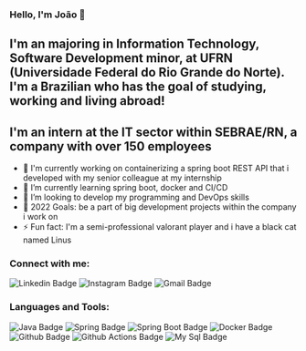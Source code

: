 ### Hello, I'm João 👋

## I'm an majoring in Information Technology, Software Development minor, at UFRN (Universidade Federal do Rio Grande do Norte). I'm a Brazilian who has the goal of studying, working and living abroad!
## I'm an intern at the IT sector within SEBRAE/RN, a company with over 150 employees

- 🔭 I'm currently working on containerizing a spring boot REST API that i developed with my senior colleague at my internship 
- 🌱 I’m currently learning spring boot, docker and CI/CD
- 👯 I’m looking to develop my programming and DevOps skills 
- 🥅 2022 Goals: be a part of big development projects within the company i work on 
- ⚡ Fun fact: I'm a semi-professional valorant player and i have a black cat named Linus

### Connect with me:

![Linkedin Badge](https://img.shields.io/badge/-joaosfvieira-blue??style=for-the-badge&logo=linkedin&logoColor=white&link=https://www.linkedin.com/in/joão-souza-367a581a3)
![Instagram Badge](https://img.shields.io/badge/-joaodsouzs-E4405F??style=for-the-badge&logo=instagram&logoColor=white&link=https://www.instagram.com/joaodsouzs/)
![Gmail Badge](https://img.shields.io/badge/-joaosouzafvieira@gmail.com-c14438?style=flat-square&logo=Gmail&logoColor=white&link=mailto:joaosouzafvieira@gmail.com)

### Languages and Tools:

![Java Badge](https://img.shields.io/badge/Java-ED8B00??style=for-the-badge&logo=java&logoColor=white)
![Spring Badge](https://img.shields.io/badge/Spring-6DB33F??style=for-the-badge&logo=spring&logoColor=white)
![Spring Boot Badge](https://img.shields.io/badge/Spring_Boot-F2F4F9??style=for-the-badge&logo=spring-boot)
![Docker Badge](https://img.shields.io/badge/Docker-2CA5E0??style=for-the-badge&logo=docker&logoColor=white)
![Github Badge](https://img.shields.io/badge/GitHub-100000??style=for-the-badge&logo=github&logoColor=white)
![Github Actions Badge](https://img.shields.io/badge/GitHub_Actions-2088FF??style=for-the-badge&logo=github-actions&logoColor=white)
![My Sql Badge](https://img.shields.io/badge/MySQL-005C84??style=for-the-badge&logo=mysql&logoColor=white)
